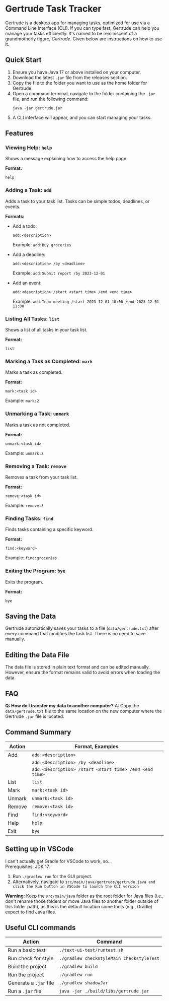 # Gertrude Task Tracker

Gertrude is a desktop app for managing tasks, optimized for use via a Command Line Interface (CLI). If you can type fast, Gertrude can help you manage your tasks efficiently. It's named to be reminiscent of a grandmotherly figure, _Gertrude_. Given below are instructions on how to use it.

## Quick Start

1. Ensure you have Java 17 or above installed on your computer.
2. Download the latest `.jar` file from the releases section.
3. Copy the file to the folder you want to use as the home folder for Gertrude.
4. Open a command terminal, navigate to the folder containing the `.jar` file, and run the following command:
   ```
   java -jar gertrude.jar
   ```
5. A CLI interface will appear, and you can start managing your tasks.

## Features

### Viewing Help: `help`
Shows a message explaining how to access the help page.

**Format:**
```
help
```

### Adding a Task: `add`
Adds a task to your task list. Tasks can be simple todos, deadlines, or events.

**Formats:**
- Add a todo:
  ```
  add:<description>
  ```
  Example: `add:Buy groceries`

- Add a deadline:
  ```
  add:<description> /by <deadline>
  ```
  Example: `add:Submit report /by 2023-12-01`

- Add an event:
  ```
  add:<description> /start <start time> /end <end time>
  ```
  Example: `add:Team meeting /start 2023-12-01 10:00 /end 2023-12-01 11:00`

### Listing All Tasks: `list`
Shows a list of all tasks in your task list.

**Format:**
```
list
```

### Marking a Task as Completed: `mark`
Marks a task as completed.

**Format:**
```
mark:<task id>
```
Example: `mark:2`

### Unmarking a Task: `unmark`
Marks a task as not completed.

**Format:**
```
unmark:<task id>
```
Example: `unmark:2`

### Removing a Task: `remove`
Removes a task from your task list.

**Format:**
```
remove:<task id>
```
Example: `remove:3`

### Finding Tasks: `find`
Finds tasks containing a specific keyword.

**Format:**
```
find:<keyword>
```
Example: `find:groceries`

### Exiting the Program: `bye`
Exits the program.

**Format:**
```
bye
```

## Saving the Data
Gertrude automatically saves your tasks to a file (`data/gertrude.txt`) after every command that modifies the task list. There is no need to save manually.

## Editing the Data File
The data file is stored in plain text format and can be edited manually. However, ensure the format remains valid to avoid errors when loading the data.

## FAQ

**Q: How do I transfer my data to another computer?**
A: Copy the `data/gertrude.txt` file to the same location on the new computer where the Gertrude `.jar` file is located.

## Command Summary

| Action       | Format, Examples                                      |
|--------------|-------------------------------------------------------|
| Add          | `add:<description>`                                  |
|              | `add:<description> /by <deadline>`                   |
|              | `add:<description> /start <start time> /end <end time>` |
| List         | `list`                                               |
| Mark         | `mark:<task id>`                                     |
| Unmark       | `unmark:<task id>`                                   |
| Remove       | `remove:<task id>`                                   |
| Find         | `find:<keyword>`                                     |
| Help         | `help`                                               |
| Exit         | `bye`                                                |

## Setting up in VSCode
I can't actually get Gradle for VSCode to work, so...  
Prerequisites: JDK 17.

1. Run `./gradlew run` for the GUI project.
2. Alternatively, navigate to `src/main/java/gertrude/gertrude.java and click the Run button in VSCode to launch the CLI version`

**Warning:** Keep the `src/main/java` folder as the root folder for Java files (i.e., don't rename those folders or move Java files to another folder outside of this folder path), as this is the default location some tools (e.g., Gradle) expect to find Java files.

## Useful CLI commands

| Action                        | Command                                      |
|-------------------------------|----------------------------------------------|
| Run a basic test              | `./text-ui-test/runtest.sh`                 |
| Run check for style           | `./gradlew checkstyleMain checkstyleTest`   |
| Build the project             | `./gradlew build`                           |
| Run the project               | `./gradlew run`                             |
| Generate a `.jar` file        | `./gradlew shadowJar`                       |
| Run a `.jar` file             | `java -jar ./build/libs/gertrude.jar`       |